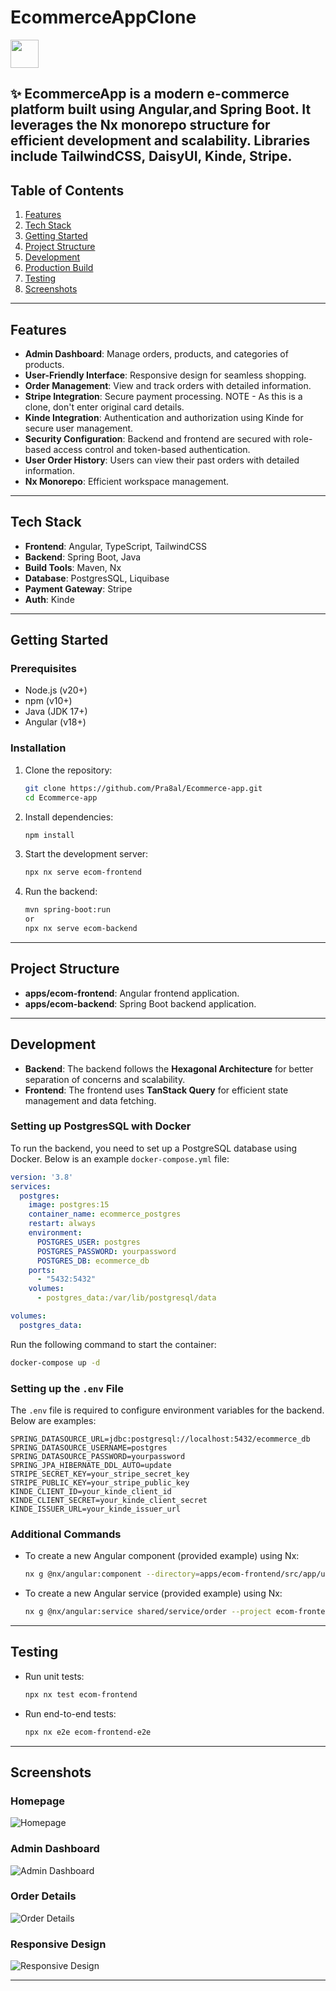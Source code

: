 # EcommerceAppClone

<a alt="Nx logo" href="https://nx.dev" target="_blank" rel="noreferrer"><img src="https://raw.githubusercontent.com/nrwl/nx/master/images/nx-logo.png" width="45"></a>

✨ **EcommerceApp** is a modern e-commerce platform built using Angular,and Spring Boot. It leverages the Nx monorepo structure for efficient development and scalability.
Libraries include TailwindCSS, DaisyUI, Kinde, Stripe.
---

## Table of Contents
1. [Features](#features)
2. [Tech Stack](#tech-stack)
3. [Getting Started](#getting-started)
4. [Project Structure](#project-structure)
5. [Development](#development)
6. [Production Build](#production-build)
7. [Testing](#testing)
8. [Screenshots](#screenshots)

---

## Features
- **Admin Dashboard**: Manage orders, products, and categories of products.
- **User-Friendly Interface**: Responsive design for seamless shopping.
- **Order Management**: View and track orders with detailed information.
- **Stripe Integration**: Secure payment processing. NOTE - As this is a clone, don't enter original card details.
- **Kinde Integration**: Authentication and authorization using Kinde for secure user management.
- **Security Configuration**: Backend and frontend are secured with role-based access control and token-based authentication.
- **User Order History**: Users can view their past orders with detailed information.
- **Nx Monorepo**: Efficient workspace management.
---

## Tech Stack
- **Frontend**: Angular, TypeScript, TailwindCSS
- **Backend**: Spring Boot, Java
- **Build Tools**: Maven, Nx
- **Database**: PostgresSQL, Liquibase
- **Payment Gateway**: Stripe
- **Auth**: Kinde
---

## Getting Started

### Prerequisites
- Node.js (v20+)
- npm (v10+)
- Java (JDK 17+)
- Angular (v18+)

### Installation
1. Clone the repository:
   ```sh
   git clone https://github.com/Pra8al/Ecommerce-app.git
   cd Ecommerce-app
   ```
2. Install dependencies:
   ```sh
   npm install
   ```
3. Start the development server:
   ```sh
   npx nx serve ecom-frontend
   ```

4. Run the backend:
   ```sh
   mvn spring-boot:run
   or
   npx nx serve ecom-backend
   ```

---

## Project Structure
- **apps/ecom-frontend**: Angular frontend application.
- **apps/ecom-backend**: Spring Boot backend application.

---

## Development

- **Backend**: The backend follows the **Hexagonal Architecture** for better separation of concerns and scalability.
- **Frontend**: The frontend uses **TanStack Query** for efficient state management and data fetching.

### Setting up PostgresSQL with Docker
To run the backend, you need to set up a PostgreSQL database using Docker. Below is an example `docker-compose.yml` file:

```yaml
version: '3.8'
services:
  postgres:
    image: postgres:15
    container_name: ecommerce_postgres
    restart: always
    environment:
      POSTGRES_USER: postgres
      POSTGRES_PASSWORD: yourpassword
      POSTGRES_DB: ecommerce_db
    ports:
      - "5432:5432"
    volumes:
      - postgres_data:/var/lib/postgresql/data

volumes:
  postgres_data:
```

Run the following command to start the container:
```sh
docker-compose up -d
```

### Setting up the `.env` File
The `.env` file is required to configure environment variables for the backend. Below are examples:

```env
SPRING_DATASOURCE_URL=jdbc:postgresql://localhost:5432/ecommerce_db
SPRING_DATASOURCE_USERNAME=postgres
SPRING_DATASOURCE_PASSWORD=yourpassword
SPRING_JPA_HIBERNATE_DDL_AUTO=update
STRIPE_SECRET_KEY=your_stripe_secret_key
STRIPE_PUBLIC_KEY=your_stripe_public_key
KINDE_CLIENT_ID=your_kinde_client_id
KINDE_CLIENT_SECRET=your_kinde_client_secret
KINDE_ISSUER_URL=your_kinde_issuer_url
```

### Additional Commands
- To create a new Angular component (provided example) using Nx:
  ```sh
  nx g @nx/angular:component --directory=apps/ecom-frontend/src/app/user user-orders --project ecom-frontend
  ```
- To create a new Angular service (provided example) using Nx:
  ```sh
  nx g @nx/angular:service shared/service/order --project ecom-frontend
  ```

---

## Testing
- Run unit tests:
  ```sh
  npx nx test ecom-frontend
  ```
- Run end-to-end tests:
  ```sh
  npx nx e2e ecom-frontend-e2e
  ```

---

## Screenshots

### Homepage
![Homepage](./docs/images/homepage.png)

### Admin Dashboard
![Admin Dashboard](./docs/images/admin-dashboard.png)

### Order Details
![Order Details](./docs/images/order-details.png)

### Responsive Design
![Responsive Design](./docs/images/responsive-design.jpg)


---
